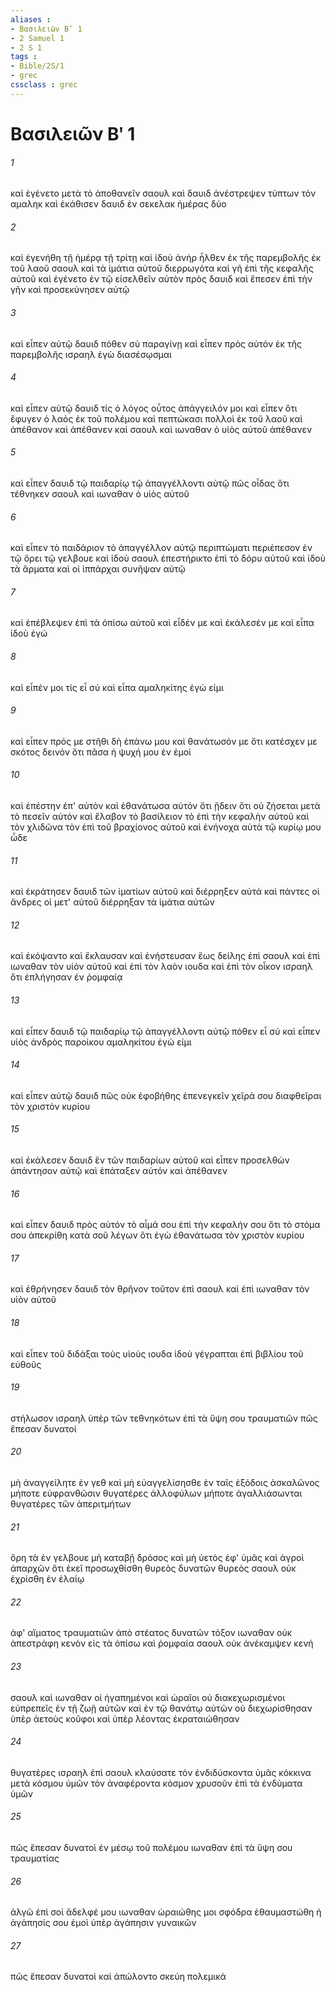 ```yaml
---
aliases : 
- Βασιλειῶν Βʹ 1
- 2 Samuel 1
- 2 S 1
tags : 
- Bible/2S/1
- grec
cssclass : grec
---
```


# Βασιλειῶν Βʹ 1

###### 1
καὶ ἐγένετο μετὰ τὸ ἀποθανεῖν σαουλ καὶ δαυιδ ἀνέστρεψεν τύπτων τὸν αμαληκ καὶ ἐκάθισεν δαυιδ ἐν σεκελακ ἡμέρας δύο
###### 2
καὶ ἐγενήθη τῇ ἡμέρᾳ τῇ τρίτῃ καὶ ἰδοὺ ἀνὴρ ἦλθεν ἐκ τῆς παρεμβολῆς ἐκ τοῦ λαοῦ σαουλ καὶ τὰ ἱμάτια αὐτοῦ διερρωγότα καὶ γῆ ἐπὶ τῆς κεφαλῆς αὐτοῦ καὶ ἐγένετο ἐν τῷ εἰσελθεῖν αὐτὸν πρὸς δαυιδ καὶ ἔπεσεν ἐπὶ τὴν γῆν καὶ προσεκύνησεν αὐτῷ
###### 3
καὶ εἶπεν αὐτῷ δαυιδ πόθεν σὺ παραγίνῃ καὶ εἶπεν πρὸς αὐτόν ἐκ τῆς παρεμβολῆς ισραηλ ἐγὼ διασέσῳσμαι
###### 4
καὶ εἶπεν αὐτῷ δαυιδ τίς ὁ λόγος οὗτος ἀπάγγειλόν μοι καὶ εἶπεν ὅτι ἔφυγεν ὁ λαὸς ἐκ τοῦ πολέμου καὶ πεπτώκασι πολλοὶ ἐκ τοῦ λαοῦ καὶ ἀπέθανον καὶ ἀπέθανεν καὶ σαουλ καὶ ιωναθαν ὁ υἱὸς αὐτοῦ ἀπέθανεν
###### 5
καὶ εἶπεν δαυιδ τῷ παιδαρίῳ τῷ ἀπαγγέλλοντι αὐτῷ πῶς οἶδας ὅτι τέθνηκεν σαουλ καὶ ιωναθαν ὁ υἱὸς αὐτοῦ
###### 6
καὶ εἶπεν τὸ παιδάριον τὸ ἀπαγγέλλον αὐτῷ περιπτώματι περιέπεσον ἐν τῷ ὄρει τῷ γελβουε καὶ ἰδοὺ σαουλ ἐπεστήρικτο ἐπὶ τὸ δόρυ αὐτοῦ καὶ ἰδοὺ τὰ ἅρματα καὶ οἱ ἱππάρχαι συνῆψαν αὐτῷ
###### 7
καὶ ἐπέβλεψεν ἐπὶ τὰ ὀπίσω αὐτοῦ καὶ εἶδέν με καὶ ἐκάλεσέν με καὶ εἶπα ἰδοὺ ἐγώ
###### 8
καὶ εἶπέν μοι τίς εἶ σύ καὶ εἶπα αμαληκίτης ἐγώ εἰμι
###### 9
καὶ εἶπεν πρός με στῆθι δὴ ἐπάνω μου καὶ θανάτωσόν με ὅτι κατέσχεν με σκότος δεινόν ὅτι πᾶσα ἡ ψυχή μου ἐν ἐμοί
###### 10
καὶ ἐπέστην ἐπ' αὐτὸν καὶ ἐθανάτωσα αὐτόν ὅτι ᾔδειν ὅτι οὐ ζήσεται μετὰ τὸ πεσεῖν αὐτόν καὶ ἔλαβον τὸ βασίλειον τὸ ἐπὶ τὴν κεφαλὴν αὐτοῦ καὶ τὸν χλιδῶνα τὸν ἐπὶ τοῦ βραχίονος αὐτοῦ καὶ ἐνήνοχα αὐτὰ τῷ κυρίῳ μου ὧδε
###### 11
καὶ ἐκράτησεν δαυιδ τῶν ἱματίων αὐτοῦ καὶ διέρρηξεν αὐτά καὶ πάντες οἱ ἄνδρες οἱ μετ' αὐτοῦ διέρρηξαν τὰ ἱμάτια αὐτῶν
###### 12
καὶ ἐκόψαντο καὶ ἔκλαυσαν καὶ ἐνήστευσαν ἕως δείλης ἐπὶ σαουλ καὶ ἐπὶ ιωναθαν τὸν υἱὸν αὐτοῦ καὶ ἐπὶ τὸν λαὸν ιουδα καὶ ἐπὶ τὸν οἶκον ισραηλ ὅτι ἐπλήγησαν ἐν ῥομφαίᾳ
###### 13
καὶ εἶπεν δαυιδ τῷ παιδαρίῳ τῷ ἀπαγγέλλοντι αὐτῷ πόθεν εἶ σύ καὶ εἶπεν υἱὸς ἀνδρὸς παροίκου αμαληκίτου ἐγώ εἰμι
###### 14
καὶ εἶπεν αὐτῷ δαυιδ πῶς οὐκ ἐφοβήθης ἐπενεγκεῖν χεῖρά σου διαφθεῖραι τὸν χριστὸν κυρίου
###### 15
καὶ ἐκάλεσεν δαυιδ ἓν τῶν παιδαρίων αὐτοῦ καὶ εἶπεν προσελθὼν ἀπάντησον αὐτῷ καὶ ἐπάταξεν αὐτόν καὶ ἀπέθανεν
###### 16
καὶ εἶπεν δαυιδ πρὸς αὐτόν τὸ αἷμά σου ἐπὶ τὴν κεφαλήν σου ὅτι τὸ στόμα σου ἀπεκρίθη κατὰ σοῦ λέγων ὅτι ἐγὼ ἐθανάτωσα τὸν χριστὸν κυρίου
###### 17
καὶ ἐθρήνησεν δαυιδ τὸν θρῆνον τοῦτον ἐπὶ σαουλ καὶ ἐπὶ ιωναθαν τὸν υἱὸν αὐτοῦ
###### 18
καὶ εἶπεν τοῦ διδάξαι τοὺς υἱοὺς ιουδα ἰδοὺ γέγραπται ἐπὶ βιβλίου τοῦ εὐθοῦς
###### 19
στήλωσον ισραηλ ὑπὲρ τῶν τεθνηκότων ἐπὶ τὰ ὕψη σου τραυματιῶν πῶς ἔπεσαν δυνατοί
###### 20
μὴ ἀναγγείλητε ἐν γεθ καὶ μὴ εὐαγγελίσησθε ἐν ταῖς ἐξόδοις ἀσκαλῶνος μήποτε εὐφρανθῶσιν θυγατέρες ἀλλοφύλων μήποτε ἀγαλλιάσωνται θυγατέρες τῶν ἀπεριτμήτων
###### 21
ὄρη τὰ ἐν γελβουε μὴ καταβῇ δρόσος καὶ μὴ ὑετὸς ἐφ' ὑμᾶς καὶ ἀγροὶ ἀπαρχῶν ὅτι ἐκεῖ προσωχθίσθη θυρεὸς δυνατῶν θυρεὸς σαουλ οὐκ ἐχρίσθη ἐν ἐλαίῳ
###### 22
ἀφ' αἵματος τραυματιῶν ἀπὸ στέατος δυνατῶν τόξον ιωναθαν οὐκ ἀπεστράφη κενὸν εἰς τὰ ὀπίσω καὶ ῥομφαία σαουλ οὐκ ἀνέκαμψεν κενή
###### 23
σαουλ καὶ ιωναθαν οἱ ἠγαπημένοι καὶ ὡραῖοι οὐ διακεχωρισμένοι εὐπρεπεῖς ἐν τῇ ζωῇ αὐτῶν καὶ ἐν τῷ θανάτῳ αὐτῶν οὐ διεχωρίσθησαν ὑπὲρ ἀετοὺς κοῦφοι καὶ ὑπὲρ λέοντας ἐκραταιώθησαν
###### 24
θυγατέρες ισραηλ ἐπὶ σαουλ κλαύσατε τὸν ἐνδιδύσκοντα ὑμᾶς κόκκινα μετὰ κόσμου ὑμῶν τὸν ἀναφέροντα κόσμον χρυσοῦν ἐπὶ τὰ ἐνδύματα ὑμῶν
###### 25
πῶς ἔπεσαν δυνατοὶ ἐν μέσῳ τοῦ πολέμου ιωναθαν ἐπὶ τὰ ὕψη σου τραυματίας
###### 26
ἀλγῶ ἐπὶ σοί ἄδελφέ μου ιωναθαν ὡραιώθης μοι σφόδρα ἐθαυμαστώθη ἡ ἀγάπησίς σου ἐμοὶ ὑπὲρ ἀγάπησιν γυναικῶν
###### 27
πῶς ἔπεσαν δυνατοὶ καὶ ἀπώλοντο σκεύη πολεμικά
